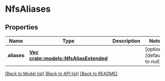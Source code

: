 # NfsAliases

## Properties
Name | Type | Description | Notes
------------ | ------------- | ------------- | -------------
**aliases** | [**Vec <crate::models::NfsAliasExtended>**](NfsAliasExtended.md) |  | [optional] [default to null]

[[Back to Model list]](../README.md#documentation-for-models) [[Back to API list]](../README.md#documentation-for-api-endpoints) [[Back to README]](../README.md)


